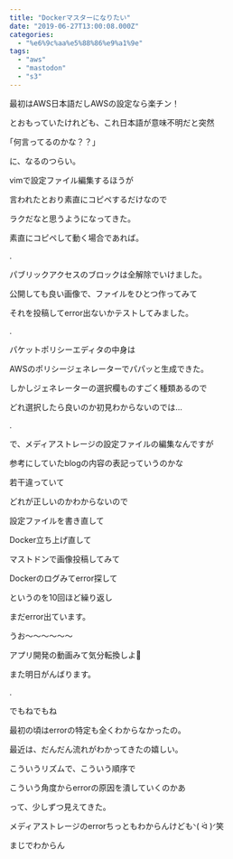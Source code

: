 ```yaml
---
title: "Dockerマスターになりたい"
date: "2019-06-27T13:00:08.000Z"
categories: 
  - "%e6%9c%aa%e5%88%86%e9%a1%9e"
tags: 
  - "aws"
  - "mastodon"
  - "s3"
---
```


最初はAWS日本語だしAWSの設定なら楽チン！

とおもっていたけれども、これ日本語が意味不明だと突然

｢何言ってるのかな？？｣

に、なるのつらい。

vimで設定ファイル編集するほうが

言われたとおり素直にコピペするだけなので

ラクだなと思うようになってきた。

素直にコピペして動く場合であれば。

.

パブリックアクセスのブロックは全解除でいけました。

公開しても良い画像で、ファイルをひとつ作ってみて

それを投稿してerror出ないかテストしてみました。

.

パケットポリシーエディタの中身は

AWSのポリシージェネレーターでパパッと生成できた。

しかしジェネレーターの選択欄ものすごく種類あるので

どれ選択したら良いのか初見わからないのでは…

.

で、メディアストレージの設定ファイルの編集なんですが

参考にしていたblogの内容の表記っていうのかな

若干違っていて

どれが正しいのかわからないので

設定ファイルを書き直して

Docker立ち上げ直して

マストドンで画像投稿してみて

Dockerのログみてerror探して

というのを10回ほど繰り返し

まだerror出ています。

うお〜〜〜〜〜〜

アプリ開発の動画みて気分転換しよ🙋

また明日がんばります。

.

でもねでもね

最初の頃はerrorの特定も全くわからなかったの。

最近は、だんだん流れがわかってきたの嬉しい。

こういうリズムで、こういう順序で

こういう角度からerrorの原因を潰していくのかあ

って、少しずつ見えてきた。

メディアストレージのerrorちっともわからんけども‪ᐠ( ᐛ )ᐟ笑

まじでわからん

